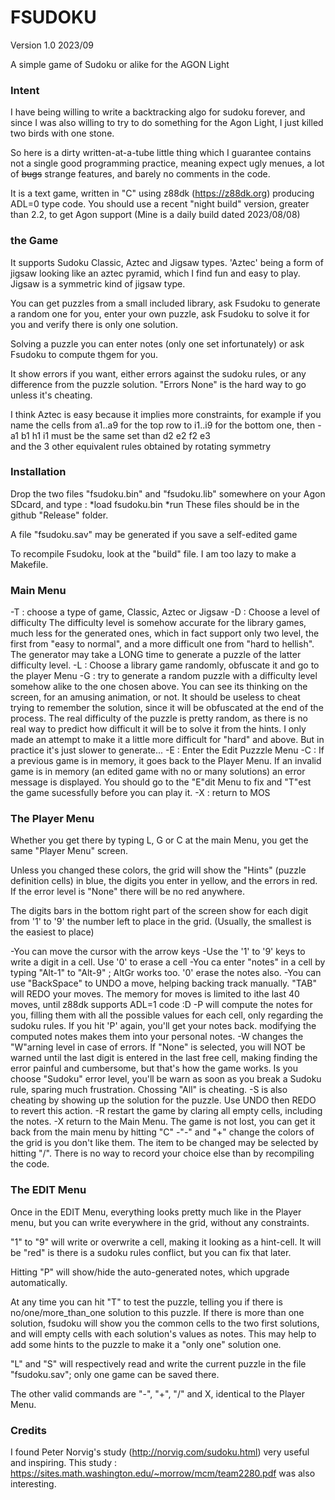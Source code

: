 
# FSUDOKU

Version 1.0 2023/09

A simple game of Sudoku or alike for the AGON Light

###  Intent

I have being willing to write a backtracking algo for sudoku forever, and since
I was also willing to try to do something for the Agon Light, I just killed two birds with one stone.

So here is a dirty written-at-a-tube little thing which I guarantee contains not a single 
good programming practice, meaning expect ugly menues, a lot of ~~bugs~~ strange features, 
and barely no comments in the code. 

It is a text game,  written in "C" using z88dk (https://z88dk.org) producing ADL=0 type code.
You should use a recent "night build" version, greater than 2.2, to get Agon support 
(Mine is a daily build dated 2023/08/08)

### the Game

It supports Sudoku Classic, Aztec and Jigsaw types. 'Aztec' being a form of jigsaw looking like an aztec pyramid,
which I find fun and easy to play. Jigsaw is a symmetric kind of jigsaw type.

You can get puzzles from a small included library, ask Fsudoku to generate a random one for you,
enter your own puzzle, ask Fsudoku to solve it for you and verify there is only one solution.

Solving a puzzle you can enter notes (only one set infortunately) or ask Fsudoku to compute thgem
for you.

It show errors if you want, either errors against the sudoku rules, or any difference from the
puzzle solution. "Errors None" is the hard way to go unless it's cheating.

I think Aztec is easy because it implies more constraints, for example if you name the cells
from a1..a9 for the top row to i1..i9 for the bottom one, then
-a1 b1 h1 i1 must be the same set than d2 e2 f2 e3  
and the 3 other equivalent rules obtained by rotating symmetry

### Installation

Drop the two files "fsudoku.bin" and "fsudoku.lib" somewhere on your Agon SDcard, and type :
*load fsudoku.bin
*run
These files should be in the github "Release" folder.

A file "fsudoku.sav" may be generated if you save a self-edited game

To recompile Fsudoku, look at the "build" file. I am too lazy to make a Makefile.


### Main Menu

-T : choose a type of game, Classic, Aztec or Jigsaw
-D : Choose a level of difficulty
     The difficulty level is somehow accurate for the library games, much less for the 
     generated ones, which in fact support only two level, the first from "easy to normal",
     and a more difficult one from "hard to hellish". The generator may take a LONG time
     to generate a puzzle of the latter difficulty level.
-L : Choose a library game randomly, obfuscate it and go to the player Menu
-G : try to generate a random puzzle with a difficulty level somehow alike to the one chosen above.
     You can see its thinking on the screen, for an amusing animation, or not. It should be
     useless to cheat trying to remember the solution, since it will be obfuscated at the end of 
     the process.
     The real difficulty of the puzzle is pretty random, as there is no real way to predict
     how difficult it will be to solve it from the hints. I only made an attempt to make it a little
     more difficult for "hard" and above. But in practice it's just slower to generate...
-E : Enter the Edit Puzzzle Menu
-C : If a previous game is in memory, it goes back to the Player Menu.
     If an invalid game is in memory (an edited game with no or many solutions) an error
     message is displayed. You should go to the "E"dit Menu to fix and "T"est the game
     sucessfully before you can play it.
-X : return to MOS

### The Player Menu

Whether you get there by typing L, G or C at the main Menu, you get the same "Player Menu" screen.

Unless you changed these colors, the grid will show the "Hints" (puzzle definition cells) in blue,
the digits you enter in yellow, and the errors in red. If the error level is "None" there will be
no red anywhere.

The digits bars in the bottom right part of the screen show for each digit from '1' to '9' the number 
left to place in the grid. (Usually, the smallest is the easiest to place)

-You can move the cursor with the arrow keys
-Use the '1' to '9' keys to write a digit in a cell. Use '0' to erase a cell
-You ca enter "notes" in a cell by typing "Alt-1" to "Alt-9" ; AltGr works too. '0' erase the notes also.
-You can use "BackSpace" to UNDO a move, helping backing track manually. "TAB" will REDO your moves.
 The memory for moves is limited to ithe last 40 moves, until z88dk supports ADL=1 code :D
-P will compute the notes for you, filling them with all the possible values for each cell, only
 regarding the sudoku rules. If you hit 'P' again, you'll get your notes back. modifying the 
 computed notes makes them into your personal notes.
-W changes the "W"arning level in case of errors. If "None" is selected, you will NOT be warned until
 the last digit is entered in the last free cell, making finding the error painful and cumbersome, but
 that's how the game works. Is you choose "Sudoku" error level, you'll be warn as soon as you break a 
 Sudoku rule, sparing much frustration. Chossing "All" is cheating.
-S is also cheating by showing up the solution for the puzzle. Use UNDO then REDO to revert this action.
-R restart the game by claring all empty cells, including the notes.
-X return to the Main Menu. The game is not lost, you can get it back from the main menu by hitting "C"
-"-" and "+" change the colors of the grid is you don't like them. The item to be changed may be
 selected by hitting "/". There is no way to record your choice else than by recompiling the code.

### The EDIT Menu

Once in the EDIT Menu, everything looks pretty much like in the Player menu, but you can write everywhere
in the grid, without any constraints.

"1" to "9" will write or overwrite a cell, making it looking as a hint-cell.
It will be "red" is there is a sudoku rules conflict, but you can fix that later.

Hitting "P" will show/hide the auto-generated notes, which upgrade automatically.

At any time you can hit "T" to test the puzzle, telling you if there is no/one/more_than_one solution to
this puzzle. If there is more than one solution, fsudoku will show you the common cells to the two first 
solutions, and will empty cells with each solution's values as notes. This may help to add some hints to the
puzzle to make it a "only one" solution one.

"L" and "S" will respectively read and write the current puzzle in the file "fsudoku.sav"; only one game 
can be saved there.

The other valid commands are "-", "+", "/" and X, identical to the Player Menu.

### Credits

I found Peter Norvig's study (http://norvig.com/sudoku.html) very useful and inspiring. 
This study : https://sites.math.washington.edu/~morrow/mcm/team2280.pdf was also interesting.


